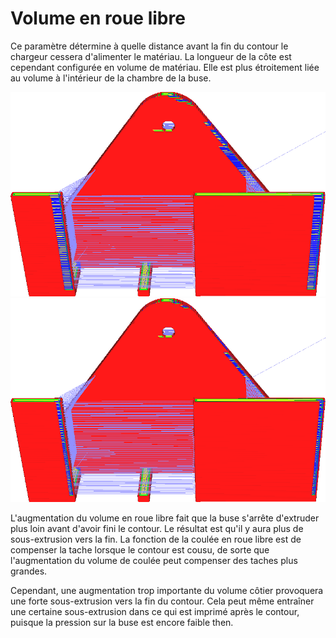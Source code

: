 Volume en roue libre
====
Ce paramètre détermine à quelle distance avant la fin du contour le chargeur cessera d'alimenter le matériau. La longueur de la côte est cependant configurée en volume de matériau. Elle est plus étroitement liée au volume à l'intérieur de la chambre de la buse.

![Accostage 0.2mm³ de matière](../../../articles/images/coasting_enable.png)
![Accostage de 0,1mm³ de matière](../../../articles/images/coasting_volume_0_1.png)

L'augmentation du volume en roue libre fait que la buse s'arrête d'extruder plus loin avant d'avoir fini le contour. Le résultat est qu'il y aura plus de sous-extrusion vers la fin. La fonction de la coulée en roue libre est de compenser la tache lorsque le contour est cousu, de sorte que l'augmentation du volume de coulée peut compenser des taches plus grandes.

Cependant, une augmentation trop importante du volume côtier provoquera une forte sous-extrusion vers la fin du contour. Cela peut même entraîner une certaine sous-extrusion dans ce qui est imprimé après le contour, puisque la pression sur la buse est encore faible then.
